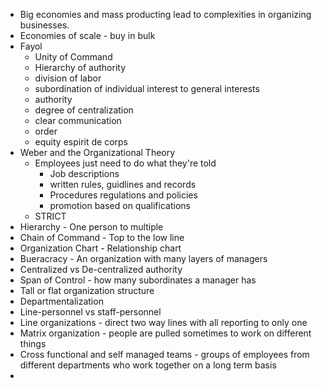 - Big economies and mass producting lead to complexities in organizing businesses.
- Economies of scale - buy in bulk
- Fayol
	- Unity of Command
	- Hierarchy of authority
	- division of labor
	- subordination of individual interest to general interests
	- authority
	- degree of centralization
	- clear communication
	- order
	- equity espirit de corps
- Weber and the Organizational Theory
	- Employees just need to do what they're told
		- Job descriptions
		- written rules, guidlines and records
		- Procedures regulations and policies
		- promotion based on qualifications
	- STRICT
- Hierarchy - One person to multiple
- Chain of Command - Top to the low line
- Organization Chart - Relationship chart
- Bueracracy - An organization with many layers of managers
- Centralized vs De-centralized authority
- Span of Control - how many subordinates a manager has
- Tall or flat organization structure
- Departmentalization
- Line-personnel vs staff-personnel
- Line organizations - direct two way lines with all reporting to only one
- Matrix organization - people are pulled sometimes to work on different things
- Cross functional and self managed teams - groups of employees from different departments who work together on a long term basis
- 